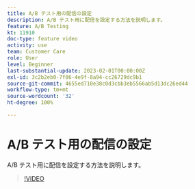 ```yaml
---
title: A/B テスト用の配信の設定
description: A/B テスト用に配信を設定する方法を説明します。
feature: A/B Testing
kt: 11910
doc-type: feature video
activity: use
team: Customer Care
role: User
level: Beginner
last-substantial-update: 2023-02-01T00:00:00Z
exl-id: 3c2b2eb0-7f06-4e9f-8a94-cc26729dc9b1
source-git-commit: 4655ed710e38c0d3cbb3eb5566ab5d13dc26ed44
workflow-type: tm+mt
source-wordcount: '32'
ht-degree: 100%

---
```


# A/B テスト用の配信の設定

A/B テスト用に配信を設定する方法を説明します。

>[!VIDEO](https://video.tv.adobe.com/v/3415929?quality=12&learn=on)
